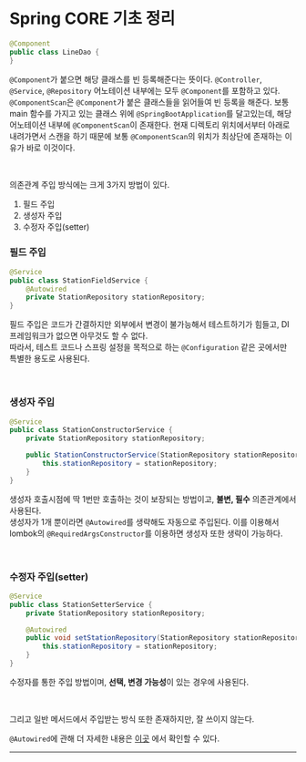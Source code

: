 # Spring CORE 기초 정리

```java
@Component
public class LineDao {
}
```

``@Component``가 붙으면 해당 클래스를 빈 등록해준다는 뜻이다. ``@Controller``, ``@Service``, ``@Repository`` 어노테이션 내부에는 모두 ``@Component``를 포함하고 있다.  
``@ComponentScan``은 ``@Component``가 붙은 클래스들을 읽어들여 빈 등록을 해준다. 보통 main 함수를 가지고 있는 클래스 위에 ``@SpringBootApplication``를 달고있는데, 해당 어노테이션 내부에 ``@ComponentScan``이 존재한다. 현재 디렉토리 위치에서부터 아래로 내려가면서 스캔을 하기 때문에 보통 ``@ComponentScan``의 위치가 최상단에 존재하는 이유가 바로 이것이다.  

<br/>

의존관계 주입 방식에는 크게 3가지 방법이 있다.  

1. 필드 주입
2. 생성자 주입
3. 수정자 주입(setter)

### 필드 주입

```java
@Service
public class StationFieldService {
    @Autowired
    private StationRepository stationRepository;
}
```

필드 주입은 코드가 간결하지만 외부에서 변경이 불가능해서 테스트하기가 힘들고, DI 프레임워크가 없으면 아무것도 할 수 없다.  
따라서, 테스트 코드나 스프링 설정을 목적으로 하는 ``@Configuration`` 같은 곳에서만 특별한 용도로 사용된다.  

<br/>

### 생성자 주입

```java
@Service
public class StationConstructorService {
    private StationRepository stationRepository;

    public StationConstructorService(StationRepository stationRepository) {
        this.stationRepository = stationRepository;
    }
}
```

생성자 호출시점에 딱 1번만 호출하는 것이 보장되는 방법이고, **불변, 필수** 의존관계에서 사용된다.  
생성자가 1개 뿐이라면 ``@Autowired``를 생략해도 자동으로 주입된다. 이를 이용해서 lombok의 ``@RequiredArgsConstructor``를 이용하면 생성자 또한 생략이 가능하다.  

<br/>

### 수정자 주입(setter)

```java
@Service
public class StationSetterService {
    private StationRepository stationRepository;

    @Autowired
    public void setStationRepository(StationRepository stationRepository) {
        this.stationRepository = stationRepository;
    }
}
```

수정자를 통한 주입 방법이며, **선택, 변경 가능성**이 있는 경우에 사용된다.  

<br/>

그리고 일반 메서드에서 주입받는 방식 또한 존재하지만, 잘 쓰이지 않는다.  

``@Autowired``에 관해 더 자세한 내용은 [이곳](https://github.com/Be-poz/TIL/blob/master/Spring/%EC%9D%98%EC%A1%B4%EA%B4%80%EA%B3%84%20%EC%A3%BC%EC%9E%85%EC%97%90%20%EB%8C%80%ED%95%B4.md) 에서 확인할 수 있다.  

***
